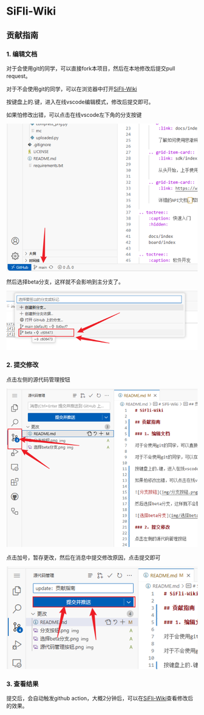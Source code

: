 # SiFli-Wiki

## 贡献指南

### 1. 编辑文档

对于会使用git的同学，可以直接fork本项目，然后在本地修改后提交pull request。

对于不会使用git的同学，可以在浏览器中打开[SiFli-Wiki](https://github.com/OpenSiFli/SiFli-Wiki)

按键盘上的.键，进入在线vscode编辑模式，修改后提交即可。

如果怕修改出错，可以点击在线vscode左下角的分支按键

![分支按钮](img/分支按钮.png)

然后选择beta分支，这样就不会影响到主分支了。

![选择beta分支](img/选择beta分支.png)

### 2. 提交修改

点击左侧的源代码管理按钮

![源代码管理按钮](img/源代码管理按钮.png)

点击加号，暂存更改，然后在消息中提交修改原因，点击提交即可

![提交按钮](img/提交按钮.png)

### 3. 查看结果

提交后，会自动触发github action，大概2分钟后，可以在[SiFli-Wiki](http://wikitest.lovemcu.cn/)查看修改后的效果。